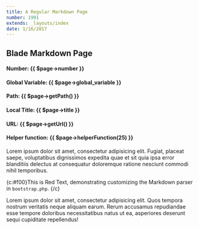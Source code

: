 ```yaml
---
title: A Regular Markdown Page
number: 1991
extends: _layouts/index
date: 1/16/2017
---
```


## Blade Markdown Page
#### Number: {{ $page->number }}
#### Global Variable: {{ $page->global_variable }}
#### Path: {{ $page->getPath() }}
#### Local Title: {{ $page->title }}
#### URL: {{ $page->getUrl() }}

#### Helper function: {{ $page->helperFunction(25) }}

Lorem ipsum dolor sit amet, consectetur adipisicing elit. Fugiat, placeat saepe, voluptatibus dignissimos expedita quae et sit quia ipsa error blanditiis delectus at consequatur doloremque ratione nesciunt commodi nihil temporibus.

{c:#f00}This is Red Text, demonstrating customizing the Markdown parser in `bootstrap.php`. {/c}

Lorem ipsum dolor sit amet, consectetur adipisicing elit. Quos tempora nostrum veritatis neque aliquam earum. Rerum accusamus repudiandae esse tempore doloribus necessitatibus natus ut ea, asperiores deserunt sequi cupiditate repellendus!
